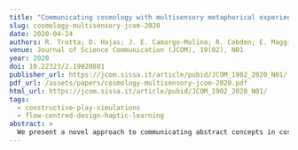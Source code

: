 ```yaml
---
title: "Communicating cosmology with multisensory metaphorical experiences"
slug: cosmology-multisensory-jcom-2020
date: 2020-04-24
authors: R. Trotta; D. Hajas; J. E. Camargo-Molina; R. Cobden; E. Maggioni; M. Obrist
venue: Journal of Science Communication (JCOM), 19(02), N01
year: 2020
doi: 10.22323/2.19020801
publisher_url: https://jcom.sissa.it/article/pubid/JCOM_1902_2020_N01/
pdf_url: /assets/papers/cosmology-multisensory-jcom-2020.pdf
html_url: https://jcom.sissa.it/article/pubid/JCOM_1902_2020_N01/
tags:
  - constructive-play-simulations
  - flow-centred-design-haptic-learning
abstract: >
  We present a novel approach to communicating abstract concepts in cosmology and astrophysics in a more accessible and inclusive manner. We describe an exhibit aiming at creating an immersive, multisensory metaphorical experience of an otherwise imperceptible physical phenomenon — dark matter. Human-Computer Interaction experts and physicists co-created a multisensory journey through dark matter by exploiting the latest advances in haptic and olfactory technology. We present the concept design of a pilot and a second, improved event, both held at the London Science Museum, including the practical setup of the multisensory dark matter experience, the delivery of sensory stimulation and preliminary insights from users' feedback.
---
```

